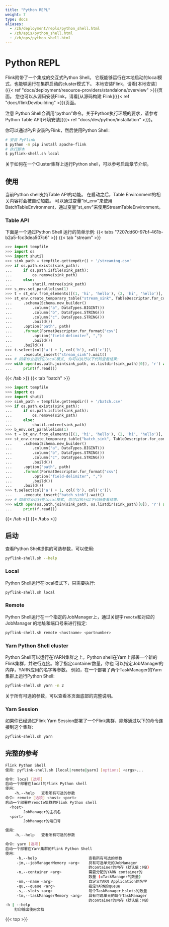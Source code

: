 ```yaml
---
title: "Python REPL"
weight: 7
type: docs
aliases:
  - /zh/deployment/repls/python_shell.html
  - /zh/apis/python_shell.html
  - /zh/ops/python_shell.html
---
```

<!--
Licensed to the Apache Software Foundation (ASF) under one
or more contributor license agreements.  See the NOTICE file
distributed with this work for additional information
regarding copyright ownership.  The ASF licenses this file
to you under the Apache License, Version 2.0 (the
"License"); you may not use this file except in compliance
with the License.  You may obtain a copy of the License at

  http://www.apache.org/licenses/LICENSE-2.0

Unless required by applicable law or agreed to in writing,
software distributed under the License is distributed on an
"AS IS" BASIS, WITHOUT WARRANTIES OR CONDITIONS OF ANY
KIND, either express or implied.  See the License for the
specific language governing permissions and limitations
under the License.
-->

# Python REPL

Flink附带了一个集成的交互式Python Shell。
它既能够运行在本地启动的local模式，也能够运行在集群启动的cluster模式下。
本地安装Flink，请看[本地安装]({{< ref "docs/deployment/resource-providers/standalone/overview" >}})页面。
您也可以从源码安装Flink，请看[从源码构建 Flink]({{< ref "docs/flinkDev/building" >}})页面。

<span class="label label-info">注意</span> Python Shell会调用“python”命令。关于Python执行环境的要求，请参考Python Table API[环境安装]({{< ref "docs/dev/python/installation" >}})。

你可以通过PyPi安装PyFlink，然后使用Python Shell:

```bash
# 安装 PyFlink
$ python -m pip install apache-flink
# 执行脚本
$ pyflink-shell.sh local
```

关于如何在一个Cluster集群上运行Python shell，可以参考启动章节介绍。

## 使用

当前Python shell支持Table API的功能。
在启动之后，Table Environment的相关内容将会被自动加载。
可以通过变量"bt_env"来使用BatchTableEnvironment，通过变量"st_env"来使用StreamTableEnvironment。

### Table API

下面是一个通过Python Shell 运行的简单示例:
{{< tabs "7207dd60-97bf-461b-b2a5-fcc3dea507c6" >}}
{{< tab "stream" >}}
```python
>>> import tempfile
>>> import os
>>> import shutil
>>> sink_path = tempfile.gettempdir() + '/streaming.csv'
>>> if os.path.exists(sink_path):
...     if os.path.isfile(sink_path):
...         os.remove(sink_path)
...     else:
...         shutil.rmtree(sink_path)
>>> s_env.set_parallelism(1)
>>> t = st_env.from_elements([(1, 'hi', 'hello'), (2, 'hi', 'hello')], ['a', 'b', 'c'])
>>> st_env.create_temporary_table("stream_sink", TableDescriptor.for_connector("filesystem")
...     .schema(Schema.new_builder()
...         .column("a", DataTypes.BIGINT())
...         .column("b", DataTypes.STRING())
...         .column("c", DataTypes.STRING())
...         .build())
...     .option("path", path)
...     .format(FormatDescriptor.for_format("csv")
...         .option("field-delimiter", ",")
...         .build())
...     .build())
>>> t.select(col('a') + 1, col('b'), col('c'))\
...     .execute_insert("stream_sink").wait()
>>> # 如果作业运行在local模式, 你可以执行以下代码查看结果:
>>> with open(os.path.join(sink_path, os.listdir(sink_path)[0]), 'r') as f:
...     print(f.read())
```
{{< /tab >}}
{{< tab "batch" >}}
```python
>>> import tempfile
>>> import os
>>> import shutil
>>> sink_path = tempfile.gettempdir() + '/batch.csv'
>>> if os.path.exists(sink_path):
...     if os.path.isfile(sink_path):
...         os.remove(sink_path)
...     else:
...         shutil.rmtree(sink_path)
>>> b_env.set_parallelism(1)
>>> t = bt_env.from_elements([(1, 'hi', 'hello'), (2, 'hi', 'hello')], ['a', 'b', 'c'])
>>> st_env.create_temporary_table("batch_sink", TableDescriptor.for_connector("filesystem")
...     .schema(Schema.new_builder()
...         .column("a", DataTypes.BIGINT())
...         .column("b", DataTypes.STRING())
...         .column("c", DataTypes.STRING())
...         .build())
...     .option("path", path)
...     .format(FormatDescriptor.for_format("csv")
...         .option("field-delimiter", ",")
...         .build())
...     .build())
>>> t.select(col('a') + 1, col('b'), col('c'))\
...     .execute_insert("batch_sink").wait()
>>> # 如果作业运行在local模式, 你可以执行以下代码查看结果:
>>> with open(os.path.join(sink_path, os.listdir(sink_path)[0]), 'r') as f:
...     print(f.read())
```
{{< /tab >}}
{{< /tabs >}}

## 启动

查看Python Shell提供的可选参数，可以使用:

```bash
pyflink-shell.sh --help
```

### Local

Python Shell运行在local模式下，只需要执行:

```bash
pyflink-shell.sh local
```


### Remote

Python Shell运行在一个指定的JobManager上，通过关键字`remote`和对应的JobManager
的地址和端口号来进行指定:

```bash
pyflink-shell.sh remote <hostname> <portnumber>
```

### Yarn Python Shell cluster

Python Shell可以运行在YARN集群之上。Python shell在Yarn上部署一个新的Flink集群，并进行连接。除了指定container数量，你也
可以指定JobManager的内存，YARN应用的名字等参数。
例如，在一个部署了两个TaskManager的Yarn集群上运行Python Shell:

```bash
pyflink-shell.sh yarn -n 2
```

关于所有可选的参数，可以查看本页面底部的完整说明。


### Yarn Session

如果你已经通过Flink Yarn Session部署了一个Flink集群，能够通过以下的命令连接到这个集群:

```bash
pyflink-shell.sh yarn
```


## 完整的参考

```bash
Flink Python Shell
使用: pyflink-shell.sh [local|remote|yarn] [options] <args>...

命令: local [选项]
启动一个部署在local的Flink Python shell
使用:
    -h,--help   查看所有可选的参数
命令: remote [选项] <host> <port>
启动一个部署在remote集群的Flink Python shell
  <host>
        JobManager的主机名
  <port>
        JobManager的端口号

使用:
    -h,--help   查看所有可选的参数

命令: yarn [选项]
启动一个部署在Yarn集群的Flink Python Shell
使用:
     -h,--help                       查看所有可选的参数
     -jm,--jobManagerMemory <arg>    具有可选单元的JobManager
                                     的container的内存（默认值：MB)
     -n,--container <arg>            需要分配的YARN container的
                                     数量 (=TaskManager的数量)            
     -nm,--name <arg>                自定义YARN Application的名字
     -qu,--queue <arg>               指定YARN的queue     
     -s,--slots <arg>                每个TaskManager上slots的数量     
     -tm,--taskManagerMemory <arg>   具有可选单元的每个TaskManager
                                     的container的内存（默认值：MB）
-h | --help
    打印输出使用文档
```

{{< top >}}
